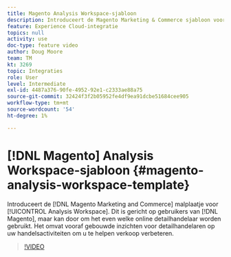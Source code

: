 ```yaml
---
title: Magento Analysis Workspace-sjabloon
description: Introduceert de Magento Marketing & Commerce sjabloon voor Analysis Workspace.
feature: Experience Cloud-integratie
topics: null
activity: use
doc-type: feature video
author: Doug Moore
team: TM
kt: 3269
topic: Integraties
role: User
level: Intermediate
exl-id: 4487a376-90fe-4952-92e1-c2333ae88a75
source-git-commit: 32424f3f2b05952fe4df9ea91dcbe51684cee905
workflow-type: tm+mt
source-wordcount: '54'
ht-degree: 1%

---
```


# [!DNL Magento] Analysis Workspace-sjabloon {#magento-analysis-workspace-template}

Introduceert de [!DNL Magento Marketing and Commerce] malplaatje voor [!UICONTROL Analysis Workspace]. Dit is gericht op gebruikers van [!DNL Magento], maar kan door om het even welke online detailhandelaar worden gebruikt. Het omvat vooraf gebouwde inzichten voor detailhandelaren op uw handelsactiviteiten om u te helpen verkoop verbeteren.

>[!VIDEO](https://video.tv.adobe.com/v/28164/?quality=12)
